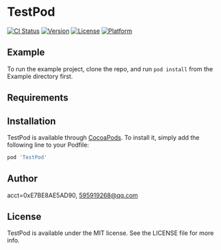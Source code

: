 # TestPod

[![CI Status](http://img.shields.io/travis/acct<blob>=0xE7BE8AE5AD90/TestPod.svg?style=flat)](https://travis-ci.org/acct<blob>=0xE7BE8AE5AD90/TestPod)
[![Version](https://img.shields.io/cocoapods/v/TestPod.svg?style=flat)](http://cocoapods.org/pods/TestPod)
[![License](https://img.shields.io/cocoapods/l/TestPod.svg?style=flat)](http://cocoapods.org/pods/TestPod)
[![Platform](https://img.shields.io/cocoapods/p/TestPod.svg?style=flat)](http://cocoapods.org/pods/TestPod)

## Example

To run the example project, clone the repo, and run `pod install` from the Example directory first.

## Requirements

## Installation

TestPod is available through [CocoaPods](http://cocoapods.org). To install
it, simply add the following line to your Podfile:

```ruby
pod 'TestPod'
```

## Author

acct<blob>=0xE7BE8AE5AD90, 595919268@qq.com

## License

TestPod is available under the MIT license. See the LICENSE file for more info.
